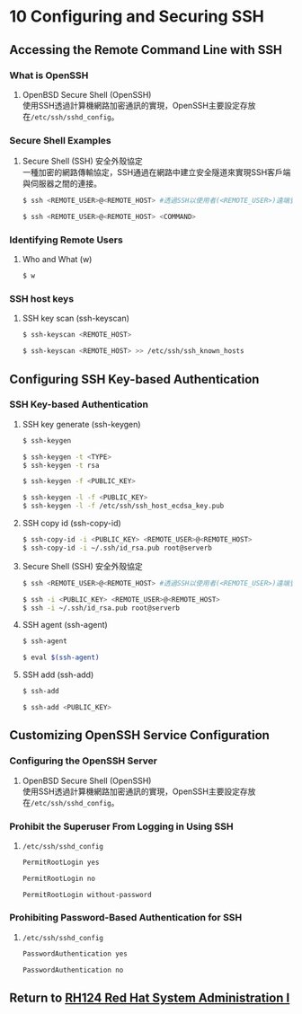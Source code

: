 # 10 Configuring and Securing SSH
## Accessing the Remote Command Line with SSH
### What is OpenSSH
1. OpenBSD Secure Shell (OpenSSH)  
    使用SSH透過計算機網路加密通訊的實現，OpenSSH主要設定存放在`/etc/ssh/sshd_config`。
### Secure Shell Examples
1. Secure Shell (SSH) 安全外殼協定  
    一種加密的網路傳輸協定，SSH通過在網路中建立安全隧道來實現SSH客戶端與伺服器之間的連接。
    ```bash
    $ ssh <REMOTE_USER>@<REMOTE_HOST> #透過SSH以使用者(<REMOTE_USER>)遠端登入系統(<REMOTE_HOST>)
    ```
    ```bash
    $ ssh <REMOTE_USER>@<REMOTE_HOST> <COMMAND>
    ```
### Identifying Remote Users
1. Who and What (w)
    ```bash
    $ w
    ```
### SSH host keys
1. SSH key scan (ssh-keyscan)
    ```bash
    $ ssh-keyscan <REMOTE_HOST>
    ```
    ```bash
    $ ssh-keyscan <REMOTE_HOST> >> /etc/ssh/ssh_known_hosts
    ```
## Configuring SSH Key-based Authentication
### SSH Key-based Authentication
1. SSH key generate (ssh-keygen)
    ```bash
    $ ssh-keygen
    ```
    ```bash
    $ ssh-keygen -t <TYPE>
    $ ssh-keygen -t rsa
    ```
    ```bash
    $ ssh-keygen -f <PUBLIC_KEY>
    ```
    ```bash
    $ ssh-keygen -l -f <PUBLIC_KEY>
    $ ssh-keygen -l -f /etc/ssh/ssh_host_ecdsa_key.pub
    ```
2. SSH copy id (ssh-copy-id)
    ```bash
    $ ssh-copy-id -i <PUBLIC_KEY> <REMOTE_USER>@<REMOTE_HOST>
    $ ssh-copy-id -i ~/.ssh/id_rsa.pub root@serverb
    ```
3. Secure Shell (SSH) 安全外殼協定
    ```bash
    $ ssh <REMOTE_USER>@<REMOTE_HOST> #透過SSH以使用者(<REMOTE_USER>)遠端登入系統(<REMOTE_HOST>)
    ```
    ```bash
    $ ssh -i <PUBLIC_KEY> <REMOTE_USER>@<REMOTE_HOST>
    $ ssh -i ~/.ssh/id_rsa.pub root@serverb
    ```
4. SSH agent (ssh-agent)
    ```bash
    $ ssh-agent
    ```
    ```bash
    $ eval $(ssh-agent)
    ```
5. SSH add (ssh-add)
    ```bash
    $ ssh-add
    ```
    ```bash
    $ ssh-add <PUBLIC_KEY>
    ```
## Customizing OpenSSH Service Configuration
### Configuring the OpenSSH Server
1. OpenBSD Secure Shell (OpenSSH)  
    使用SSH透過計算機網路加密通訊的實現，OpenSSH主要設定存放在`/etc/ssh/sshd_config`。
### Prohibit the Superuser From Logging in Using SSH
1. `/etc/ssh/sshd_config`
    ```bash
    PermitRootLogin yes
    ```
    ```bash
    PermitRootLogin no
    ```
    ```bash
    PermitRootLogin without-password
    ```
### Prohibiting Password-Based Authentication for SSH
1. `/etc/ssh/sshd_config`
    ```bash
    PasswordAuthentication yes
    ```
    ```bash
    PasswordAuthentication no
    ```
## Return to [RH124 Red Hat System Administration I](/rh124_red_hat_system_administration_i/README.md)

